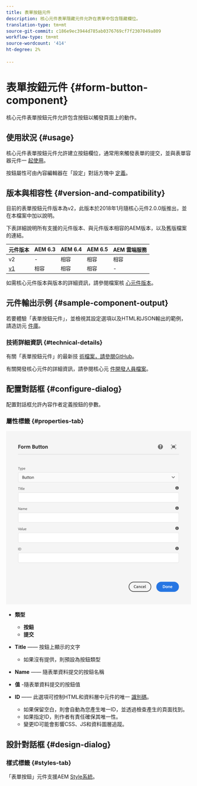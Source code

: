 ```yaml
---
title: 表單按鈕元件
description: 核心元件表單隱藏元件允許在表單中包含隱藏欄位。
translation-type: tm+mt
source-git-commit: c186e9ec3944d785ab0376769cf7f2307049a809
workflow-type: tm+mt
source-wordcount: '414'
ht-degree: 2%

---
```



# 表單按鈕元件 {#form-button-component}

核心元件表單按鈕元件允許包含按鈕以觸發頁面上的動作。

## 使用狀況 {#usage}

核心元件表單按鈕元件允許建立按鈕欄位，通常用來觸發表單的提交，並與表單容器元件一 [起使用](form-container.md)。

按鈕屬性可由內容編輯器在「設定」對話方塊中 [定義](#configure-dialog)。

## 版本與相容性 {#version-and-compatibility}

目前的表單按鈕元件版本為v2，此版本於2018年1月隨核心元件2.0.0版推出，並在本檔案中加以說明。

下表詳細說明所有支援的元件版本、與元件版本相容的AEM版本，以及舊版檔案的連結。

| 元件版本 | AEM 6.3 | AEM 6.4 | AEM 6.5 | AEM 雲端服務 |
|--- |--- |--- |--- |---|
| v2 | - | 相容 | 相容 | 相容 |
| [v1](/help/components/v1/form-button-v1.md) | 相容 | 相容 | 相容 | - |

如需核心元件版本與版本的詳細資訊，請參閱檔案核 [心元件版本](/help/versions.md)。

## 元件輸出示例 {#sample-component-output}

若要體驗「表單按鈕元件」，並檢視其設定選項以及HTML和JSON輸出的範例，請造訪元 [件庫](https://adobe.com/go/aem_cmp_library_form_button)。

### 技術詳細資訊 {#technical-details}

有關「表單按鈕元件」的最新技 [術檔案，請參閱GitHub](https://adobe.com/go/aem_cmp_tech_form_button_v2)。

有關開發核心元件的詳細資訊，請參閱核心元 [件開發人員檔案](/help/developing/overview.md)。

## 配置對話框 {#configure-dialog}

配置對話框允許內容作者定義按鈕的參數。

### 屬性標籤 {#properties-tab}

![表單按鈕元件的編輯對話方塊](/help/assets/form-button-edit.png)

* **類型**

   * **按鈕**
   * **提交**

* **Title** —— 按鈕上顯示的文字

   * 如果沒有提供，則預設為按鈕類型

* **Name** —— 隨表單資料提交的按鈕名稱
* **值** -隨表單資料提交的按鈕值

* **ID** —— 此選項可控制HTML和資料層中元件的唯一 [識別碼](/help/developing/data-layer/overview.md)。
   * 如果保留空白，則會自動為您產生唯一ID，並透過檢查產生的頁面找到。
   * 如果指定ID，則作者有責任確保其唯一性。
   * 變更ID可能會影響CSS、JS和資料圖層追蹤。

## 設計對話框 {#design-dialog}

### 樣式標籤 {#styles-tab}

「表單按鈕」元件支援AEM [Style系統](/help/get-started/authoring.md#component-styling)。
